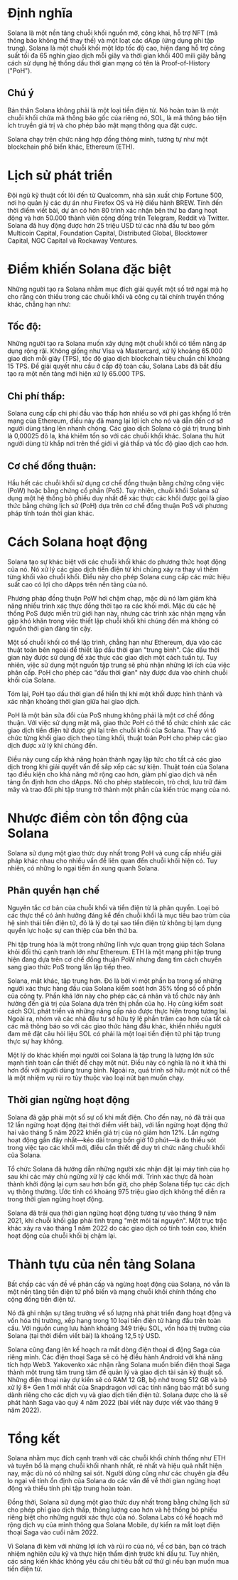 # Định nghĩa 
Solana là một nền tảng chuỗi khối nguồn mở, công khai, hỗ trợ NFT (mã thông báo không thể thay thế) và một loạt các dApp (ứng dụng phi tập trung). 
Solana là một chuỗi khối một lớp tốc độ cao, hiện đang hỗ trợ công suất tối đa 65 nghìn giao dịch mỗi giây và thời gian khối 400 mili giây bằng cách sử dụng hệ thống dấu thời gian mạng có tên là Proof-of-History ("PoH"). 

## Chú ý
Bản thân Solana không phải là một loại tiền điện tử. Nó hoàn toàn là một chuỗi khối chứa mã thông báo gốc của riêng nó, SOL, là mã thông báo tiện ích truyền giá trị và cho phép bảo mật mạng thông qua đặt cược.

Solana chạy trên chức năng hợp đồng thông minh, tương tự như một blockchain phổ biến khác, Ethereum (ETH).

# Lịch sử phát triển 
Đội ngũ kỹ thuật cốt lõi đến từ Qualcomm, nhà sản xuất chip Fortune 500, nơi họ quản lý các dự án như Firefox OS và Hệ điều hành BREW.
Tính đến thời điểm viết bài, dự án có hơn 80 trình xác nhận bên thứ ba đang hoạt động và hơn 50.000 thành viên cộng đồng trên Telegram, Reddit và Twitter.
Solana đã huy động được hơn 25 triệu USD từ các nhà đầu tư bao gồm Multicoin Capital, Foundation Capital, Distributed Global, Blocktower Capital, NGC Capital và Rockaway Ventures.

# Điểm khiến Solana đặc biệt 
Những người tạo ra Solana nhằm mục đích giải quyết một số trở ngại mà họ cho rằng còn thiếu trong các chuỗi khối và công cụ tài chính truyền thống khác, chẳng hạn như:

## Tốc độ: 
Những người tạo ra Solana muốn xây dựng một chuỗi khối có tiềm năng áp dụng rộng rãi. Không giống như Visa và Mastercard, xử lý khoảng 65.000 giao dịch mỗi giây (TPS), tốc độ giao dịch blockchain tiêu chuẩn chỉ khoảng 15 TPS. Để giải quyết nhu cầu ở cấp độ toàn cầu, Solana Labs đã bắt đầu tạo ra một nền tảng mới hiện xử lý 65.000 TPS.

## Chi phí thấp: 
Solana cung cấp chi phí đầu vào thấp hơn nhiều so với phí gas khổng lồ trên mạng của Ethereum, điều này đã mang lại lợi ích cho nó và dẫn đến cơ sở người dùng tăng lên nhanh chóng. Các giao dịch Solana có giá trị trung bình là 0,00025 đô la, khá khiêm tốn so với các chuỗi khối khác. Solana thu hút người dùng từ khắp nơi trên thế giới vì giá thấp và tốc độ giao dịch cao hơn.

## Cơ chế đồng thuận: 
Hầu hết các chuỗi khối sử dụng cơ chế đồng thuận bằng chứng công việc (PoW) hoặc bằng chứng cổ phần (PoS). Tuy nhiên, chuỗi khối Solana sử dụng một hệ thống bỏ phiếu duy nhất để xác thực các khối được gọi là giao thức bằng chứng lịch sử (PoH) dựa trên cơ chế đồng thuận PoS với phương pháp tính toán thời gian khác.

# Cách Solana hoạt động
Solana tạo sự khác biệt với các chuỗi khối khác do phương thức hoạt động của nó. Nó xử lý các giao dịch tiền điện tử khi chúng xảy ra thay vì thêm từng khối vào chuỗi khối. Điều này cho phép Solana cung cấp các mức hiệu suất cao có lợi cho dApps trên nền tảng của nó.

Phương pháp đồng thuận PoW hơi chậm chạp, mặc dù nó làm giảm khả năng nhiều trình xác thực đồng thời tạo ra các khối mới. Mặc dù các hệ thống PoS được miễn trừ giới hạn này, nhưng các trình xác nhận mạng vẫn gặp khó khăn trong việc thiết lập chuỗi khối khi chúng đến mà không có nguồn thời gian đáng tin cậy.

Một số chuỗi khối có thể lập trình, chẳng hạn như Ethereum, dựa vào các thuật toán bên ngoài để thiết lập dấu thời gian "trung bình". Các dấu thời gian này được sử dụng để xác thực các giao dịch một cách tuần tự. Tuy nhiên, việc sử dụng một nguồn tập trung sẽ phủ nhận những lợi ích của việc phân cấp. PoH cho phép các "dấu thời gian" này được đưa vào chính chuỗi khối của Solana.

Tóm lại, PoH tạo dấu thời gian để hiển thị khi một khối được hình thành và xác nhận khoảng thời gian giữa hai giao dịch.

PoH là một bản sửa đổi của PoS nhưng không phải là một cơ chế đồng thuận. Với việc sử dụng mật mã, giao thức PoH có thể tổ chức chính xác các giao dịch tiền điện tử được ghi lại trên chuỗi khối của Solana. Thay vì tổ chức từng khối giao dịch theo từng khối, thuật toán PoH cho phép các giao dịch được xử lý khi chúng đến.

Điều này cung cấp khả năng hoàn thành ngay lập tức cho tất cả các giao dịch trong khi giải quyết vấn đề sắp xếp các sự kiện. Thuật toán của Solana tạo điều kiện cho khả năng mở rộng cao hơn, giảm phí giao dịch và nền tảng ổn định hơn cho dApps. Nó cho phép stablecoin, trò chơi, lưu trữ đám mây và trao đổi phi tập trung trở thành một phần của kiến trúc mạng của nó.

# Nhược điểm còn tồn động của Solana 
Solana sử dụng một giao thức duy nhất trong PoH và cung cấp nhiều giải pháp khác nhau cho nhiều vấn đề liên quan đến chuỗi khối hiện có. Tuy nhiên, có những lo ngại tiềm ẩn xung quanh Solana.

## Phân quyền hạn chế
Nguyên tắc cơ bản của chuỗi khối và tiền điện tử là phân quyền. Loại bỏ các thực thể có ảnh hưởng đáng kể đến chuỗi khối là mục tiêu bao trùm của hệ sinh thái tiền điện tử, đó là lý do tại sao tiền điện tử không bị lạm dụng quyền lực hoặc sự can thiệp của bên thứ ba.

Phi tập trung hóa là một trong những lĩnh vực quan trọng giúp tách Solana khỏi đối thủ cạnh tranh lớn như Ethereum. ETH là một mạng phi tập trung hiện đang dựa trên cơ chế đồng thuận PoW nhưng đang tìm cách chuyển sang giao thức PoS trong lần lặp tiếp theo.

Solana, mặt khác, tập trung hơn. Đó là bởi vì một phần ba trong số những người xác thực hàng đầu của Solana kiểm soát hơn 35% tổng số cổ phần của công ty. Phần khá lớn này cho phép các cá nhân và tổ chức này ảnh hưởng đến giá trị của Solana dựa trên thị phần của họ. Họ cũng kiểm soát cách SOL phát triển và những nâng cấp nào được thực hiện trong tương lai. Ngoài ra, nhóm và các nhà đầu tư sở hữu tỷ lệ phần trăm cao hơn của tất cả các mã thông báo so với các giao thức hàng đầu khác, khiến nhiều người đam mê đặt câu hỏi liệu SOL có phải là một loại tiền điện tử phi tập trung thực sự hay không.

Một lý do khác khiến mọi người coi Solana là tập trung là lượng lớn sức mạnh tính toán cần thiết để chạy một nút. Điều này có nghĩa là nó ít khả thi hơn đối với người dùng trung bình. Ngoài ra, quá trình sở hữu một nút có thể là một nhiệm vụ rủi ro tùy thuộc vào loại nút bạn muốn chạy.

## Thời gian ngừng hoạt động
Solana đã gặp phải một số sự cố khi mất điện. Cho đến nay, nó đã trải qua 12 lần ngừng hoạt động (tại thời điểm viết bài), với lần ngừng hoạt động thứ hai vào tháng 5 năm 2022 khiến giá trị của nó giảm hơn 12%. Lần ngừng hoạt động gần đây nhất––kéo dài trong bốn giờ 10 phút––là do thiếu sót trong việc tạo các khối mới, điều cần thiết để duy trì chức năng chuỗi khối của Solana.

Tổ chức Solana đã hướng dẫn những người xác nhận đặt lại máy tính của họ sau khi các máy chủ ngừng xử lý các khối mới. Trình xác thực đã hoàn thành khởi động lại cụm sau hơn bốn giờ, cho phép Solana tiếp tục các dịch vụ thông thường. Ước tính có khoảng 975 triệu giao dịch không thể diễn ra trong thời gian ngừng hoạt động.

Solana đã trải qua thời gian ngừng hoạt động tương tự vào tháng 9 năm 2021, khi chuỗi khối gặp phải tình trạng "mệt mỏi tài nguyên". Một trục trặc khác xảy ra vào tháng 1 năm 2022 do các giao dịch có tính toán cao, khiến hoạt động của chuỗi khối bị chậm lại.

# Thành tựu của nền tảng Solana 
Bất chấp các vấn đề về phân cấp và ngừng hoạt động của Solana, nó vẫn là một nền tảng tiền điện tử phổ biến và mạng chuỗi khối chính thống cho cộng đồng tiền điện tử.

Nó đã ghi nhận sự tăng trưởng về số lượng nhà phát triển đang hoạt động và vốn hóa thị trường, xếp hạng trong 10 loại tiền điện tử hàng đầu trên toàn cầu. Với nguồn cung lưu hành khoảng 349 triệu SOL, vốn hóa thị trường của Solana (tại thời điểm viết bài) là khoảng 12,5 tỷ USD.

Solana cũng đang lên kế hoạch ra mắt dòng điện thoại di động Saga của riêng mình. Các điện thoại Saga sẽ có hệ điều hành Android với khả năng tích hợp Web3. Yakovenko xác nhận rằng Solana muốn biến điện thoại Saga thành một trung tâm trung tâm để quản lý và giao dịch tài sản kỹ thuật số. Những điện thoại này dự kiến ​​sẽ có RAM 12 GB, bộ nhớ trong 512 GB và bộ xử lý 8+ Gen 1 mới nhất của Snapdragon với các tính năng bảo mật bổ sung dành riêng cho các dịch vụ và giao dịch tiền điện tử. Solana được cho là sẽ phát hành Saga vào quý 4 năm 2022 (bài viết này được viết vào tháng 9 năm 2022).

# Tổng kết 
Solana nhằm mục đích cạnh tranh với các chuỗi khối chính thống như ETH và tuyên bố là mạng chuỗi khối nhanh nhất, rẻ nhất và hiệu quả nhất hiện nay, mặc dù nó có những sai sót. Người dùng cũng như các chuyên gia đều lo ngại về tính ổn định của Solana do các vấn đề về thời gian ngừng hoạt động và thiếu tính phi tập trung hoàn toàn.

Đồng thời, Solana sử dụng một giao thức duy nhất trong bằng chứng lịch sử cho phép phí giao dịch thấp, thông lượng cao hơn và hệ thống bỏ phiếu riêng biệt cho những người xác thực của nó. Solana Labs có kế hoạch mở rộng dịch vụ của mình thông qua Solana Mobile, dự kiến ​​ra mắt loạt điện thoại Saga vào cuối năm 2022.

Vì Solana đi kèm với những lợi ích và rủi ro của nó, về cơ bản, bạn có trách nhiệm nghiên cứu kỹ và thực hiện thẩm định trước khi đầu tư. Tuy nhiên, các sáng kiến  khác không yêu cầu chi tiêu bất cứ thứ gì nếu bạn muốn mua tiền điện tử.
